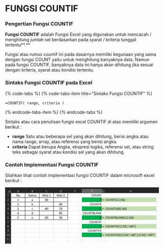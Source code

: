 # FUNGSI COUNTIF

### Pengertian Fungsi **COUNTIF**

**Fungsi COUNTIF** adalah Fungsi Excel yang digunakan untuk mencacah / menghitung jumlah sel berdasarkan pada syarat / kriteria tunggal tertentu**.**

Fungsi atau rumus countif ini pada dasarnya memiliki kegunaan yang sama dengan fungsi COUNT yaitu untuk menghitung banyaknya data. Namun pada fungsi COUNTIF, banyaknya data ini hanya akan dihitung jika sesuai dengan kriteria, syarat atau kondisi tertentu.

### Sintaks Fungsi COUNTIF pada Excel

{% code-tabs %}
{% code-tabs-item title="Sintaks Fungsi COUNTIF" %}
```text
=COUNTIF( range, criteria )
```
{% endcode-tabs-item %}
{% endcode-tabs %}

Sintaks atau cara penulisan fungsi excel COUNTIF di atas memiliki argumen berikut :

* **range** Satu atau beberapa sel yang akan dihitung, berisi angka atau nama range, array, atau referensi yang berisi angka.
* **criteria** Dapat berupa Angka, ekspresi logika, referensi sel, atau string teks sebagai syarat atau kondisi sel yang akan dihitung.

### Contoh Implementasi Fungsi COUNTIF

Silahkan lihat contoh implementasi fungsi COUNTIF dalam microsoft excel berikut :

![implementasi counting functions pada excel](../../../.gitbook/assets/count.JPG)

